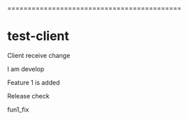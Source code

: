 
===========================================
# test-client

Client receive change

I am develop

Feature 1 is added

Release check 

fun1_fix